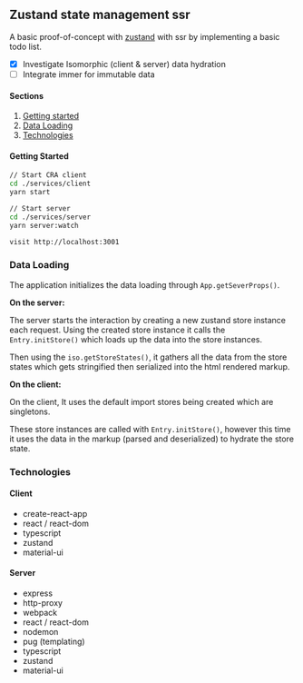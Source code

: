 ## Zustand state management ssr

A basic proof-of-concept with [zustand](https://github.com/pmndrs/zustand/) with ssr by implementing a basic todo list.

- [x] Investigate Isomorphic (client & server) data hydration
- [ ] Integrate immer for immutable data 

#### Sections

1. [Getting started](#getting-started)
2. [Data Loading](#data-loading)
3. [Technologies](#technologies)


#### Getting Started 

```sh
// Start CRA client
cd ./services/client
yarn start

// Start server 
cd ./services/server
yarn server:watch

visit http://localhost:3001
```

### Data Loading

The application initializes the data loading through `App.getSeverProps()`.

**On the server:**

The server starts the interaction by creating a new zustand store instance each request.
Using the created store instance it calls the `Entry.initStore()` which loads up the data into the store instances.

Then using the `iso.getStoreStates()`, it gathers all the data from the store states which gets stringified then serialized into the html rendered markup.

**On the client:**

On the client, It uses the default import stores being created which are singletons.

These store instances are called with `Entry.initStore()`, however this time it uses the data in the markup (parsed and deserialized) to hydrate the store state.


### Technologies

#### Client
- create-react-app 
- react / react-dom 
- typescript
- zustand
- material-ui

#### Server 
- express
- http-proxy
- webpack
- react / react-dom 
- nodemon
- pug (templating)
- typescript
- zustand
- material-ui
